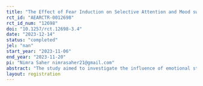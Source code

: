 ```yaml
---
title: "The Effect of Fear Induction on Selective Attention and Mood swings among Non Cannabis Addicts and Cannabis Addicts Individuals"
rct_id: "AEARCTR-0012698"
rct_id_num: "12698"
doi: "10.1257/rct.12698-3.4"
date: "2023-12-14"
status: "completed"
jel: "nan"
start_year: "2023-11-06"
end_year: "2023-11-20"
pi: "Nimra Saher nimrasaher21@gmail.com"
abstract: "The study aimed to investigate the influence of emotional states and cannabis use on selective attention among non-cannabis addicts and cannabis addict individuals. The research employed a mixed-group design and a simple random 3-block design to examine the effect of auditory and visual intervention on selective attention and mood among the two populations. The research employed film clips to evoke emotions of fear and joy and assessed their effects on attention processes. The International Positive Affect and Negative Affect Schedule- Short Form and the Stroop Color and Word Test were utilized to evaluate mood states and selective attention, respectively. The study included participants from both the general population and cannabis addict individuals and compared the differences in selective attention and mood between the two groups. "
layout: registration
---
```


